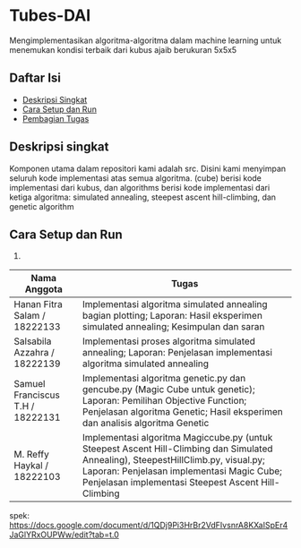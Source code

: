 # Tubes-DAI

Mengimplementasikan algoritma-algoritma dalam machine learning untuk menemukan kondisi terbaik dari kubus ajaib berukuran 5x5x5

## Daftar Isi
- [Deskripsi Singkat](#deskripsi-singkat)
- [Cara Setup dan Run](#cara-setup-dan-run)
- [Pembagian Tugas](#pembagian-tugas)

## Deskripsi singkat
Komponen utama dalam repositori kami adalah src. Disini kami menyimpan seluruh kode implementasi atas semua algoritma. (cube) berisi kode implementasi dari kubus, dan algorithms berisi kode implementasi dari ketiga algoritma: simulated annealing, steepest ascent hill-climbing, dan genetic algorithm

## Cara Setup dan Run
1. 




| Nama Anggota                      | Tugas                                                                                                                                                   |
|-----------------------------------|---------------------------------------------------------------------------------------------------------------------------------------------------------|
| Hanan Fitra Salam / 18222133      | Implementasi algoritma simulated annealing bagian plotting; Laporan: Hasil eksperimen simulated annealing; Kesimpulan dan saran                         |
| Salsabila Azzahra / 18222139      | Implementasi proses algoritma simulated annealing; Laporan: Penjelasan implementasi algoritma simulated annealing                                      |
| Samuel Franciscus T.H / 18222131  | Implementasi algoritma genetic.py dan gencube.py (Magic Cube untuk genetic); Laporan: Pemilihan Objective Function; Penjelasan algoritma Genetic; Hasil eksperimen dan analisis algoritma Genetic |
| M. Reffy Haykal / 18222103        | Implementasi algoritma Magiccube.py (untuk Steepest Ascent Hill-Climbing dan Simulated Annealing), SteepestHillClimb.py, visual.py; Laporan: Penjelasan implementasi Magic Cube; Penjelasan implementasi Steepest Ascent Hill-Climbing |





spek: https://docs.google.com/document/d/1QDj9Pi3HrBr2VdFIvsnrA8KXaISpEr4JaGlYRxOUPWw/edit?tab=t.0
